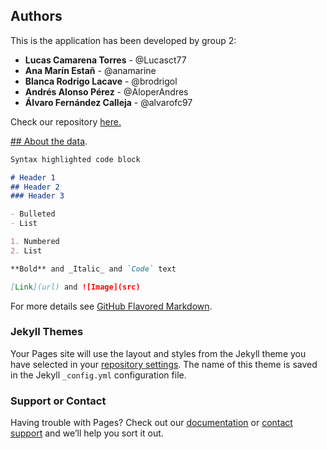 ## Authors
This is the application has been developed by group 2:
- **Lucas Camarena Torres** - @Lucasct77
- **Ana Marín Estañ** - @anamarine
- **Blanca Rodrigo Lacave** - @brodrigol
- **Andrés Alonso Pérez** - @AloperAndres
- **Álvaro Fernández Calleja** - @alvarofc97

Check our repository [here.](https://github.com/FacultadInformatica-LinkedData/Curso2020-2021-ODKG/tree/master/HandsOn/Group02)

[## About the data](https://github.com/Lucasct77/Curso2020-2021-ODKG/blob/master/HandsOn/Group02/requirements/datasetRequirements.html).


```markdown
Syntax highlighted code block

# Header 1
## Header 2
### Header 3

- Bulleted
- List

1. Numbered
2. List

**Bold** and _Italic_ and `Code` text

[Link](url) and ![Image](src)
```

For more details see [GitHub Flavored Markdown](https://guides.github.com/features/mastering-markdown/).

### Jekyll Themes

Your Pages site will use the layout and styles from the Jekyll theme you have selected in your [repository settings](https://github.com/anamarine/Curso2020-2021-ODKG/settings). The name of this theme is saved in the Jekyll `_config.yml` configuration file.

### Support or Contact

Having trouble with Pages? Check out our [documentation](https://docs.github.com/categories/github-pages-basics/) or [contact support](https://github.com/contact) and we’ll help you sort it out.
